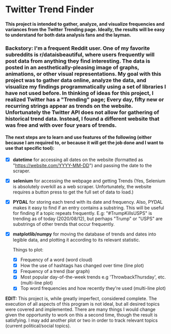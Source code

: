 # Twitter Trend Finder

#### This project is intended to gather, analyze, and visualize frequencies and variances from the Twitter Trending page. Ideally, the results will be easy to understand for both data analysis fans and the layman.

### Backstory: I'm a frequent Reddit user. One of my favorite subreddits is r/dataisbeautiful, where users frequently will post data from anything they find interesting. The data is posted in an aesthetically-pleasing image of graphs, animations, or other visual representations. My goal with this project was to gather data online, analyze the data, and visualize my findings programmatically using a set of libraries I have not used before. In thinking of ideas for this project, I realized Twitter has a "Trending" page; Every day, fifty new or recurring strings appear as trends on the website. Unfortunately the Twitter API does not allow for gathering of historical trend data. Instead, I found a different website that was free and with over four years of trends.

#### The next steps are to learn and use features of the following (either because I am required to, or because it will get the job done and I want to use that specific tool):
- [x] **datetime** for accessing all dates on the website (formatted as "https://website.com/YYYY-MM-DD") and passing the date to the scraper.
- [x] **selenium** for accessing the webpage and getting Trends
      (Yes, Selenium is absolutely overkill as a web scraper. Unfortunately, the website requires a button press to get the full set of data to load.)
- [x] **PYDAL** for storing each trend with its date and frequency. Also, PYDAL makes it easy to find if an entry contains a substring. This will be useful for finding if a topic repeats frequently. E.g: "#TrumpKillsUSPS" is trending as of today (2020/08/12), but perhaps "Trump" or "USPS" are substrings of other trends that occur frequently.
- [x] **matplotlib/numpy** for moving the database of trends and dates into legible data, and plotting it according to its relevant statistic.

	Things to plot:
	- [x] Frequency of a word (word cloud)
	- [x] How the use of hashtags has changed over time (line plot)
	- [x] Frequency of a trend (bar graph)
	- [x] Most popular day-of-the-week trends e.g 'ThrowbackThursday', etc. (multi-line plot)
	- [x] Top word frequencies and how recently they're used (multi-line plot)

**EDIT:** This project is, while greatly imperfect, considered complete. The execution of all aspects of this program is not ideal, but all desired topics were covered and implemented. There are many things I would change given the opportunity to work on this a second time, though the result is satisfying. I may add another plot or two in order to track relevant topics (current political/social topics).

